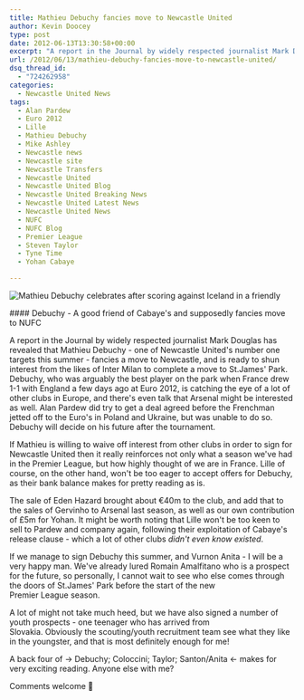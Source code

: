 ```yaml
---
title: Mathieu Debuchy fancies move to Newcastle United
author: Kevin Doocey
type: post
date: 2012-06-13T13:30:58+00:00
excerpt: "A report in the Journal by widely respected journalist Mark Douglas has revealed that Mathieu Debuchy - one of Newcastle United's number one targets this summer - fancies.."
url: /2012/06/13/mathieu-debuchy-fancies-move-to-newcastle-united/
dsq_thread_id:
  - "724262958"
categories:
  - Newcastle United News
tags:
  - Alan Pardew
  - Euro 2012
  - Lille
  - Mathieu Debuchy
  - Mike Ashley
  - Newcastle news
  - Newcastle site
  - Newcastle Transfers
  - Newcastle United
  - Newcastle United Blog
  - Newcastle United Breaking News
  - Newcastle United Latest News
  - Newcastle United News
  - NUFC
  - NUFC Blog
  - Premier League
  - Steven Taylor
  - Tyne Time
  - Yohan Cabaye

---
```

![Mathieu Debuchy celebrates after scoring against Iceland in a friendly](https://www.tynetime.com/wp-content/uploads/2012/06/Mathieu-Debuchy-Newcastle-United.jpg "Mathieu Debuchy")

#### Debuchy - A good friend of Cabaye's and supposedly fancies move to NUFC

A report in the Journal by widely respected journalist Mark Douglas has revealed that Mathieu Debuchy - one of Newcastle United's number one targets this summer - fancies a move to Newcastle, and is ready to shun interest from the likes of Inter Milan to complete a move to St.James' Park. Debuchy, who was arguably the best player on the park when France drew 1-1 with England a few days ago at Euro 2012, is catching the eye of a lot of other clubs in Europe, and there's even talk  that Arsenal might be interested as well. Alan Pardew did try to get a deal agreed before the Frenchman jetted off to the Euro's in Poland and Ukraine, but was unable to do so. Debuchy will decide on his future after the tournament.

If Mathieu is willing to waive off interest from other clubs in order to sign for Newcastle United then it really reinforces not only what a season we've had in the Premier League, but how highly thought of we are in France. Lille of course, on the other hand, won't be too eager to accept offers for Debuchy, as their bank balance makes for pretty reading as is.

The sale of Eden Hazard brought about €40m to the club, and add that to the sales of Gervinho to Arsenal last season, as well as our own contribution of £5m for Yohan. It might be worth noting that Lille won't be too keen to sell to Pardew and company again, following their exploitation of Cabaye's release clause - which a lot of other clubs _didn't even know existed_.

If we manage to sign Debuchy this summer, and Vurnon Anita - I will be a very happy man. We've already lured Romain Amalfitano who is a prospect for the future, so personally, I cannot wait to see who else comes through the doors of St.James' Park before the start of the new Premier League season.

A lot of might not take much heed, but we have also signed a number of youth prospects - one teenager who has arrived from Slovakia. Obviously the scouting/youth recruitment team see what they like in the youngster, and that is most definitely enough for me!

A back four of -> Debuchy; Coloccini; Taylor; Santon/Anita <- makes for very exciting reading. Anyone else with me?

Comments welcome 🙂

